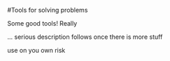 #Tools for solving problems 

Some good tools! Really 

... serious description follows once there is more stuff

use on you own risk


